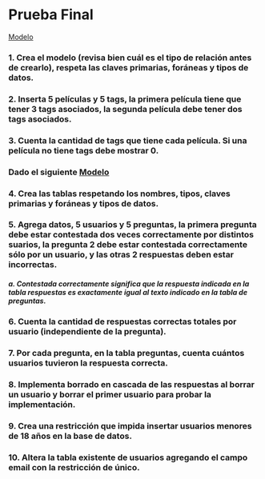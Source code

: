# Prueba Final
 <a href= "https://prnt.sc/EbLv6eW8SVOg" target="_blank" rel="noreferrer"> Modelo <a/>
### 1. Crea el modelo (revisa bien cuál es el tipo de relación antes de crearlo), respeta las claves primarias, foráneas y tipos de datos.

### 2. Inserta 5 películas y 5 tags, la primera película tiene que tener 3 tags asociados, la segunda película debe tener dos tags asociados.

### 3. Cuenta la cantidad de tags que tiene cada película. Si una película no tiene tags debe mostrar 0.

### Dado el siguiente <a href= "https://prnt.sc/9ZKBGgGvRumK" target="_blank" rel="noreferrer"> Modelo <a/>

### 4. Crea las tablas respetando los nombres, tipos, claves primarias y foráneas y tipos de datos.

### 5. Agrega datos, 5 usuarios y 5 preguntas, la primera pregunta debe estar contestada dos veces correctamente por distintos suarios, la pregunta 2 debe estar contestada correctamente sólo por un usuario, y las otras 2 respuestas deben estar incorrectas.
##### a. Contestada correctamente significa que la respuesta indicada en la tabla respuestas es exactamente igual al texto indicado en la tabla de preguntas.

### 6. Cuenta la cantidad de respuestas correctas totales por usuario (independiente de la pregunta).

### 7. Por cada pregunta, en la tabla preguntas, cuenta cuántos usuarios tuvieron la respuesta correcta.

### 8. Implementa borrado en cascada de las respuestas al borrar un usuario y borrar el primer usuario para probar la implementación.

### 9. Crea una restricción que impida insertar usuarios menores de 18 años en la base de datos.

### 10. Altera la tabla existente de usuarios agregando el campo email con la restricción de único.
